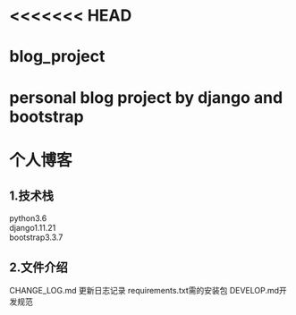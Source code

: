 <<<<<<< HEAD
=======
# blog_project
personal blog project by django and bootstrap
=======
# 个人博客

## 1.技术栈

python3.6    
django1.11.21  
bootstrap3.3.7 

## 2.文件介绍
CHANGE_LOG.md 更新日志记录
requirements.txt需的安装包
DEVELOP.md开发规范
